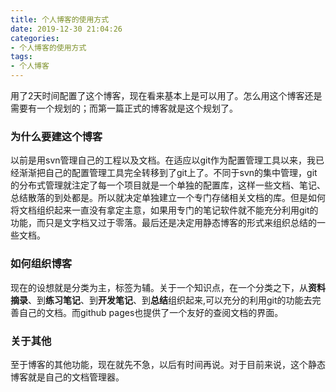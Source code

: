 ```yaml
---
title: 个人博客的使用方式
date: 2019-12-30 21:04:26
categories:
- 个人博客的使用方式
tags:
- 个人博客
---
```

用了2天时间配置了这个博客，现在看来基本上是可以用了。怎么用这个博客还是需要有一个规划的；而第一篇正式的博客就是这个规划了。

### 为什么要建这个博客
以前是用svn管理自己的工程以及文档。在适应以git作为配置管理工具以来，我已经渐渐把自己的配置管理工具完全转移到了git上了。不同于svn的集中管理，git的分布式管理就注定了每一个项目就是一个单独的配置库，这样一些文档、笔记、总结散落的到处都是。所以就决定单独建立一个专门存储相关文档的库。但是如何将文档组织起来一直没有拿定主意，如果用专门的笔记软件就不能充分利用git的功能，而只是文字档又过于零落。最后还是决定用静态博客的形式来组织总结的一些文档。
<!-- more -->
### 如何组织博客
现在的设想就是分类为主，标签为辅。关于一个知识点，在一个分类之下，从**资料摘录**、到**练习笔记**、到**开发笔记**、到**总结**组织起来,可以充分的利用git的功能去完善自己的文档。而github pages也提供了一个友好的查阅文档的界面。

### 关于其他
至于博客的其他功能，现在就先不急，以后有时间再说。对于目前来说，这个静态博客就是自己的文档管理器。
